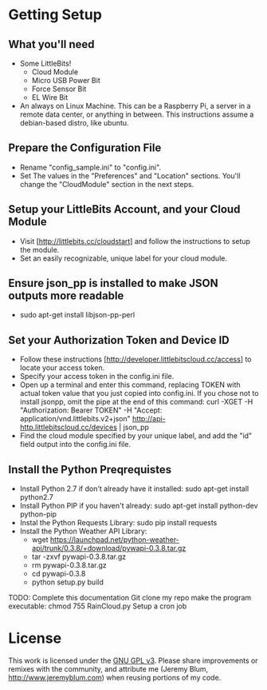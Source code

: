 Getting Setup
=============
What you'll need
----------------
* Some LittleBits!
    * Cloud Module
	* Micro USB Power Bit
	* Force Sensor Bit
	* EL Wire Bit
* An always on Linux Machine. This can be a Raspberry Pi, a server in a remote data center, or anything in between. This instructions assume a debian-based distro, like ubuntu.

Prepare the Configuration File
------------------------------
* Rename "config_sample.ini" to "config.ini".
* Set The values in the "Preferences" and "Location" sections. You'll change the "CloudModule" section in the next steps.

Setup your LittleBits Account, and your Cloud Module
----------------------------------------------------
* Visit [http://littlebits.cc/cloudstart] and follow the instructions to setup the module.
* Set an easily recognizable, unique label for your cloud module.

Ensure json_pp is installed to make JSON outputs more readable
--------------------------------------------------------------
* sudo apt-get install libjson-pp-perl

Set your Authorization Token and Device ID
------------------------------------------
* Follow these instructions [http://developer.littlebitscloud.cc/access] to locate your access token.
* Specify your access token in the config.ini file.
* Open up a terminal and enter this command, replacing TOKEN with actual token value that you just copied into config.ini. If you chose not to install jsonpp, omit the pipe at the end of this command:  curl -XGET -H "Authorization: Bearer TOKEN" -H "Accept: application/vnd.littlebits.v2+json" http://api-http.littlebitscloud.cc/devices | json_pp
* Find the cloud module specified by your unique label, and add the "id" field output into the config.ini file.

Install the Python Preqrequistes
--------------------------------
* Install Python 2.7 if don't already have it installed: sudo apt-get install python2.7
* Install Python PIP if you haven't already: sudo apt-get install python-dev python-pip
* Instal the Python Requests Library: sudo pip install requests
* Install the Python Weather API Library: 
    * wget https://launchpad.net/python-weather-api/trunk/0.3.8/+download/pywapi-0.3.8.tar.gz
    * tar -zxvf pywapi-0.3.8.tar.gz
    * rm pywapi-0.3.8.tar.gz
    * cd pywapi-0.3.8
    * python setup.py build

TODO: Complete this documentation
Git clone my repo
make the program executable: chmod 755 RainCloud.py
Setup a cron job

License
=======
This work is licensed under the [GNU GPL v3](http://www.gnu.org/licenses/gpl.html).
Please share improvements or remixes with the community, and attribute me (Jeremy Blum, <http://www.jeremyblum.com>) when reusing portions of my code.


